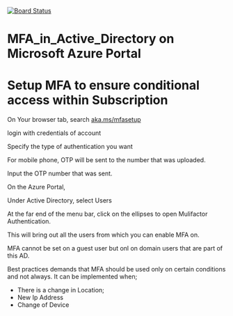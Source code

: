 [![Board Status](https://dev.azure.com/gideondavid3280822/d7418fba-a543-4c55-a433-a3bb553d030c/499160e7-d98f-481f-a037-d0f38efc4f82/_apis/work/boardbadge/a727a327-1c93-412d-a99e-8ccb7ab84c3a)](https://dev.azure.com/gideondavid3280822/d7418fba-a543-4c55-a433-a3bb553d030c/_boards/board/t/499160e7-d98f-481f-a037-d0f38efc4f82/Microsoft.RequirementCategory)
# MFA_in_Active_Directory on Microsoft Azure Portal
# Setup MFA to ensure conditional access within Subscription
On Your browser tab, search [aka.ms/mfasetup](https://aka.ms/mfasetup.com)

login with credentials of account

Specify the type of authentication you want

For mobile phone, OTP will be sent to the number that was uploaded.

Input the OTP number that was sent.

On the Azure Portal,

Under Active Directory, select Users

At the far end of the menu bar, click on the ellipses to open Mulifactor Authentication.

This will bring out all the users from which you can enable MFA on.

MFA cannot be set on a guest user but onl on domain  users that are part of this AD.

Best practices demands that MFA should be used only on certain conditions and not always.
It can be implemented when;
- There is a change in Location;
- New Ip Address
- Change of Device
